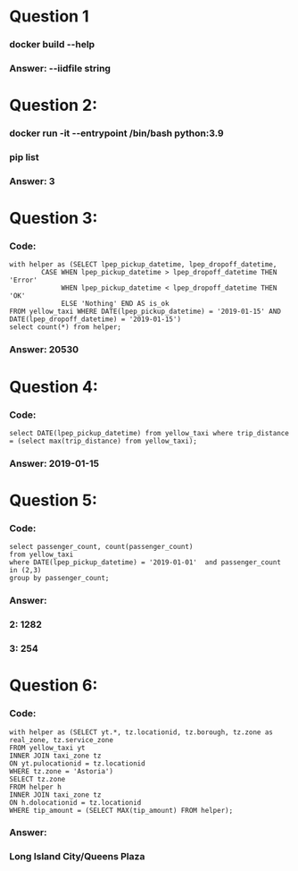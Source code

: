 # Question 1
### docker build --help
### Answer: --iidfile string

# Question 2:
### docker run -it --entrypoint /bin/bash python:3.9 
### pip list
### Answer: 3

# Question 3:
### Code: 
``` 
with helper as (SELECT lpep_pickup_datetime, lpep_dropoff_datetime, 
		CASE WHEN lpep_pickup_datetime > lpep_dropoff_datetime THEN 'Error'
			 WHEN lpep_pickup_datetime < lpep_dropoff_datetime THEN 'OK'
			 ELSE 'Nothing' END AS is_ok
FROM yellow_taxi WHERE DATE(lpep_pickup_datetime) = '2019-01-15' AND DATE(lpep_dropoff_datetime) = '2019-01-15')
select count(*) from helper;
```
### Answer: 20530

# Question 4:
### Code:
``` select DATE(lpep_pickup_datetime) from yellow_taxi where trip_distance = (select max(trip_distance) from yellow_taxi); ```
### Answer: 2019-01-15

# Question 5:
### Code:
```
select passenger_count, count(passenger_count)
from yellow_taxi 
where DATE(lpep_pickup_datetime) = '2019-01-01'  and passenger_count in (2,3)
group by passenger_count; 
```
### Answer:
### 2: 1282
### 3: 254

# Question 6:
### Code:
```
with helper as (SELECT yt.*, tz.locationid, tz.borough, tz.zone as real_zone, tz.service_zone
FROM yellow_taxi yt
INNER JOIN taxi_zone tz
ON yt.pulocationid = tz.locationid
WHERE tz.zone = 'Astoria')
SELECT tz.zone
FROM helper h
INNER JOIN taxi_zone tz
ON h.dolocationid = tz.locationid
WHERE tip_amount = (SELECT MAX(tip_amount) FROM helper);
```
### Answer:
### Long Island City/Queens Plaza
